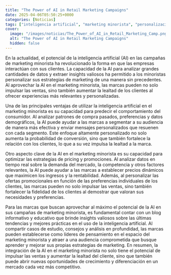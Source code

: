 ```yaml
---
title: "The Power of AI in Retail Marketing Campaigns"
date: 2025-04-06T05:50:25+0000
categories: [Noticias]
tags: ["inteligencia artificial", "marketing minorista", "personalización", "comportamiento del consumidor", "estrategias de pricing", "fidelidad del cliente", "blog informativo."]
cover:
  image: "/images/noticias/The_Power_of_AI_in_Retail_Marketing_Camp.png"
  alt: "The Power of AI in Retail Marketing Campaigns"
  hidden: false
---
```


En la actualidad, el potencial de la inteligencia artificial (AI) en las campañas de marketing minorista ha revolucionado la forma en que las empresas interactúan con sus clientes. La capacidad de la AI para analizar grandes cantidades de datos y extraer insights valiosos ha permitido a los minoristas personalizar sus estrategias de marketing de una manera sin precedentes. Al aprovechar la AI en el marketing minorista, las marcas pueden no solo impulsar las ventas, sino también aumentar la lealtad de los clientes al ofrecer experiencias más relevantes y personalizadas.

Una de las principales ventajas de utilizar la inteligencia artificial en el marketing minorista es su capacidad para predecir el comportamiento del consumidor. Al analizar patrones de compra pasados, preferencias y datos demográficos, la AI puede ayudar a las marcas a segmentar a su audiencia de manera más efectiva y enviar mensajes personalizados que resuenen con cada segmento. Este enfoque altamente personalizado no solo aumenta la probabilidad de conversión, sino que también fortalece la relación con los clientes, lo que a su vez impulsa la lealtad a la marca.

Otro aspecto clave de la AI en el marketing minorista es su capacidad para optimizar las estrategias de pricing y promociones. Al analizar datos en tiempo real sobre la demanda del mercado, la competencia y otros factores relevantes, la AI puede ayudar a las marcas a establecer precios dinámicos que maximicen los ingresos y la rentabilidad. Además, al personalizar las ofertas promocionales en función de las preferencias individuales de los clientes, las marcas pueden no solo impulsar las ventas, sino también fortalecer la fidelidad de los clientes al demostrar que valoran sus necesidades y preferencias.

Para las marcas que buscan aprovechar al máximo el potencial de la AI en sus campañas de marketing minorista, es fundamental contar con un blog informativo y educativo que brinde insights valiosos sobre las últimas tendencias y mejores prácticas en el uso de la inteligencia artificial. Al compartir casos de estudio, consejos y análisis en profundidad, las marcas pueden establecerse como líderes de pensamiento en el espacio del marketing minorista y atraer a una audiencia comprometida que busque aprender y mejorar sus propias estrategias de marketing. En resumen, la integración de la AI en el marketing minorista no solo tiene el potencial de impulsar las ventas y aumentar la lealtad del cliente, sino que también puede abrir nuevas oportunidades de crecimiento y diferenciación en un mercado cada vez más competitivo.
